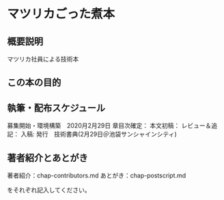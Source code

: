 # マツリカごった煮本

## 概要説明
マツリカ社員による技術本

## この本の目的



## 執筆・配布スケジュール
募集開始・環境構築　2020月2月29日
章目次確定：
本文初稿：
レビュー＆追記：
入稿:
発行　技術書典(2月29日＠池袋サンシャインシティ)

## 著者紹介とあとがき

著者紹介：chap-contributors.md
あとがき：chap-postscript.md

をそれぞれ記入してください。
